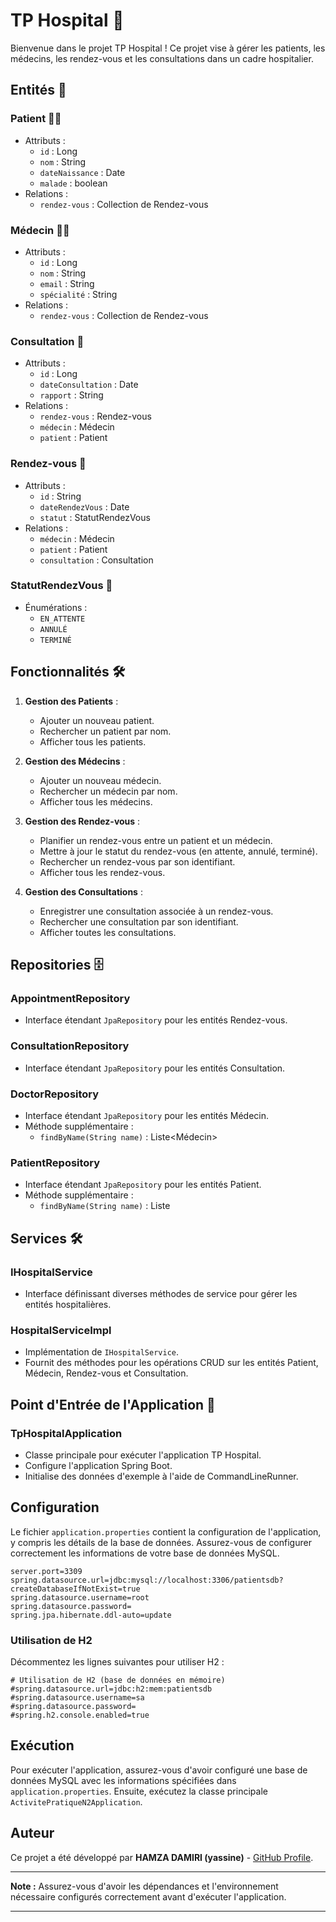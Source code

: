 # TP Hospital 🏥

Bienvenue dans le projet TP Hospital ! Ce projet vise à gérer les patients, les médecins, les rendez-vous et les consultations dans un cadre hospitalier.

## Entités 📝

### Patient 👩‍⚕️

- Attributs :
  - `id` : Long
  - `nom` : String
  - `dateNaissance` : Date
  - `malade` : boolean
- Relations :
  - `rendez-vous` : Collection de Rendez-vous

### Médecin 👨‍⚕️

- Attributs :
  - `id` : Long
  - `nom` : String
  - `email` : String
  - `spécialité` : String
- Relations :
  - `rendez-vous` : Collection de Rendez-vous

### Consultation 💬

- Attributs :
  - `id` : Long
  - `dateConsultation` : Date
  - `rapport` : String
- Relations :
  - `rendez-vous` : Rendez-vous
  - `médecin` : Médecin
  - `patient` : Patient

### Rendez-vous 📅

- Attributs :
  - `id` : String
  - `dateRendezVous` : Date
  - `statut` : StatutRendezVous
- Relations :
  - `médecin` : Médecin
  - `patient` : Patient
  - `consultation` : Consultation

### StatutRendezVous 📝

- Énumérations :
  - `EN_ATTENTE`
  - `ANNULÉ`
  - `TERMINÉ`

## Fonctionnalités 🛠️

1. **Gestion des Patients** :

   - Ajouter un nouveau patient.
   - Rechercher un patient par nom.
   - Afficher tous les patients.

2. **Gestion des Médecins** :

   - Ajouter un nouveau médecin.
   - Rechercher un médecin par nom.
   - Afficher tous les médecins.

3. **Gestion des Rendez-vous** :

   - Planifier un rendez-vous entre un patient et un médecin.
   - Mettre à jour le statut du rendez-vous (en attente, annulé, terminé).
   - Rechercher un rendez-vous par son identifiant.
   - Afficher tous les rendez-vous.

4. **Gestion des Consultations** :
   - Enregistrer une consultation associée à un rendez-vous.
   - Rechercher une consultation par son identifiant.
   - Afficher toutes les consultations.

## Repositories 🗄️

### AppointmentRepository

- Interface étendant `JpaRepository` pour les entités Rendez-vous.

### ConsultationRepository

- Interface étendant `JpaRepository` pour les entités Consultation.

### DoctorRepository

- Interface étendant `JpaRepository` pour les entités Médecin.
- Méthode supplémentaire :
  - `findByName(String name)` : Liste<Médecin>

### PatientRepository

- Interface étendant `JpaRepository` pour les entités Patient.
- Méthode supplémentaire :
  - `findByName(String name)` : Liste<Patient>

## Services 🛠️

### IHospitalService

- Interface définissant diverses méthodes de service pour gérer les entités hospitalières.

### HospitalServiceImpl

- Implémentation de `IHospitalService`.
- Fournit des méthodes pour les opérations CRUD sur les entités Patient, Médecin, Rendez-vous et Consultation.

## Point d'Entrée de l'Application 🚀

### TpHospitalApplication

- Classe principale pour exécuter l'application TP Hospital.
- Configure l'application Spring Boot.
- Initialise des données d'exemple à l'aide de CommandLineRunner.

## Configuration

Le fichier `application.properties` contient la configuration de l'application, y compris les détails de la base de données. Assurez-vous de configurer correctement les informations de votre base de données MySQL.

```properties
server.port=3309
spring.datasource.url=jdbc:mysql://localhost:3306/patientsdb?createDatabaseIfNotExist=true
spring.datasource.username=root
spring.datasource.password=
spring.jpa.hibernate.ddl-auto=update
```

### Utilisation de H2

Décommentez les lignes suivantes pour utiliser H2 :

```properties
# Utilisation de H2 (base de données en mémoire)
#spring.datasource.url=jdbc:h2:mem:patientsdb
#spring.datasource.username=sa
#spring.datasource.password=
#spring.h2.console.enabled=true
```

## Exécution

Pour exécuter l'application, assurez-vous d'avoir configuré une base de données MySQL avec les informations spécifiées dans `application.properties`. Ensuite, exécutez la classe principale `ActivitePratiqueN2Application`.

## Auteur

Ce projet a été développé par **HAMZA DAMIRI (yassine)** - [GitHub Profile](https://github.com/yassine).

---

**Note :** Assurez-vous d'avoir les dépendances et l'environnement nécessaire configurés correctement avant d'exécuter l'application.

---
